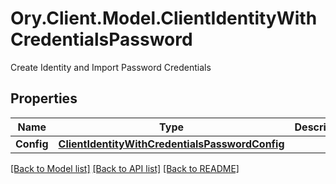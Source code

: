 # Ory.Client.Model.ClientIdentityWithCredentialsPassword
Create Identity and Import Password Credentials

## Properties

Name | Type | Description | Notes
------------ | ------------- | ------------- | -------------
**Config** | [**ClientIdentityWithCredentialsPasswordConfig**](ClientIdentityWithCredentialsPasswordConfig.md) |  | [optional] 

[[Back to Model list]](../README.md#documentation-for-models) [[Back to API list]](../README.md#documentation-for-api-endpoints) [[Back to README]](../README.md)


